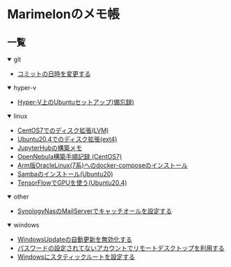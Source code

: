 # Marimelonのメモ帳

## 一覧


<details open>
<summary>git</summary>

- [コミットの日時を変更する](./note/git/change_commit_date.md)

</details>
<details open>
<summary>hyper-v</summary>

- [Hyper-V上のUbuntuセットアップ(備忘録)](./note/hyper-v/ubuntu-setup.md)

</details>
<details open>
<summary>linux</summary>

- [CentOS7でのディスク拡張(LVM)](./note/linux/expand_disk_lvm_centos7.md)
- [Ubuntu20.4でのディスク拡張(ext4)](./note/linux/expand_disk_ubuntu20.4.md)
- [JupyterHubの構築メモ](./note/linux/jupyter_hub_install_ubuntu20.4.md)
- [OpenNebula構築手順記録
(CentOS7)](./note/linux/opennebula_centos7.md)
- [Arm版OracleLinux(7系)へのdocker-composeのインストール](./note/linux/oracle_linux_aarch64_dockercompose.md)
- [Sambaのインストール(Ubuntu20)](./note/linux/samba_setup_ubuntu20.md)
- [TensorFlowでGPUを使う(Ubuntu20.4)](./note/linux/tensorflow-gpu_ubuntu20.4.md)

</details>
<details open>
<summary>other</summary>

- [SynologyNasのMailServerでキャッチオールを設定する](./note/other/synology_nas/mail_server_catchall.md)

</details>
<details open>
<summary>windows</summary>

- [WindowsUpdateの自動更新を無効化する](./note/windows/disable_windows_update.md)
- [パスワードの設定されてないアカウントでリモートデスクトップを利用する](./note/windows/remote_login_no_pass.md)
- [Windowsにスタティックルートを設定する](./note/windows/static_route.md)

</details>
